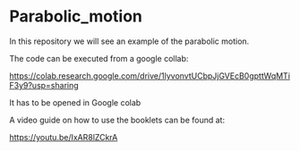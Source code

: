 # Parabolic_motion
In this repository we will see an example of the parabolic motion.

The code can be executed from a google collab:

https://colab.research.google.com/drive/1lyvonvtUCbpJjGVEcB0gpttWqMTiF3y9?usp=sharing

It has to be opened in Google colab

A video guide on how to use the booklets can be found at:

https://youtu.be/IxAR8lZCkrA
